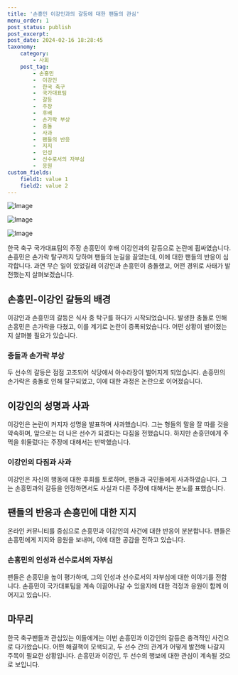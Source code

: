 ```yaml
---
title: '손흥민 이강인과의 갈등에 대한 팬들의 관심'
menu_order: 1
post_status: publish
post_excerpt: 
post_date: 2024-02-16 18:28:45
taxonomy:
    category:
        - 사회
    post_tag:
        - 손흥민
        -  이강인
        -  한국 축구
        -  국가대표팀
        -  갈등
        -  주장
        -  후배
        -  손가락 부상
        -  충돌
        -  사과
        -  팬들의 반응
        -  지지
        -  인성
        -  선수로서의 자부심
        -  응원
custom_fields:
    field1: value 1
    field2: value 2
---
```


![Image](https://imgnews.pstatic.net/image/015/2024/02/15/0004948704_001_20240215144405164.jpg?type=w647)

![Image](https://imgnews.pstatic.net/image/015/2024/02/15/0004948704_002_20240215144405195.jpg?type=w647)

![Image](https://imgnews.pstatic.net/image/015/2024/02/15/0004948704_003_20240215144405228.jpg?type=w647)

한국 축구 국가대표팀의 주장 손흥민이 후배 이강인과의 갈등으로 논란에 휩싸였습니다. 손흥민은 손가락 탈구까지 당하며 팬들의 눈길을 끌었는데, 이에 대한 팬들의 반응이 심각합니다. 과연 무슨 일이 있었길래 이강인과 손흥민이 충돌했고, 어떤 경위로 사태가 발전했는지 살펴보겠습니다.
## 손흥민-이강인 갈등의 배경
이강인과 손흥민의 갈등은 식사 중 탁구를 하다가 시작되었습니다. 발생한 충돌로 인해 손흥민은 손가락을 다쳤고, 이를 계기로 논란이 증폭되었습니다. 어떤 상황이 벌어졌는지 살펴볼 필요가 있습니다.
### 충돌과 손가락 부상
두 선수의 갈등은 점점 고조되어 식당에서 아수라장이 벌어지게 되었습니다. 손흥민의 손가락은 충돌로 인해 탈구되었고, 이에 대한 과정은 논란으로 이어졌습니다.
## 이강인의 성명과 사과
이강인은 논란이 커지자 성명을 발표하며 사과했습니다. 그는 형들의 말을 잘 따를 것을 약속하며, 앞으로는 더 나은 선수가 되겠다는 다짐을 전했습니다. 하지만 손흥민에게 주먹을 휘둘렀다는 주장에 대해서는 반박했습니다.
### 이강인의 다짐과 사과
이강인은 자신의 행동에 대한 후회를 토로하며, 팬들과 국민들에게 사과하였습니다. 그는 손흥민과의 갈등을 인정하면서도 사실과 다른 주장에 대해서는 분노를 표했습니다.
## 팬들의 반응과 손흥민에 대한 지지
온라인 커뮤니티를 중심으로 손흥민과 이강인의 사건에 대한 반응이 분분합니다. 팬들은 손흥민에게 지지와 응원을 보내며, 이에 대한 공감을 전하고 있습니다.
### 손흥민의 인성과 선수로서의 자부심
팬들은 손흥민을 높이 평가하며, 그의 인성과 선수로서의 자부심에 대한 이야기를 전합니다. 손흥민이 국가대표팀을 계속 이끌어나갈 수 있을지에 대한 걱정과 응원이 함께 이어지고 있습니다.
## 마무리
한국 축구팬들과 관심있는 이들에게는 이번 손흥민과 이강인의 갈등은 충격적인 사건으로 다가왔습니다. 어떤 해결책이 모색되고, 두 선수 간의 관계가 어떻게 발전해 나갈지 주목이 필요한 상황입니다. 손흥민과 이강인, 두 선수의 행보에 대한 관심이 계속될 것으로 보입니다.
